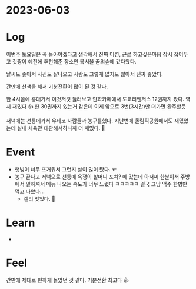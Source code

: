 # 2023-06-03

# Log

이번주 토요일은 꼭 놀아야겠다고 생각해서 진짜 미션, 근로 하고싶은마음 잠시 접어두고 깃짱이 예전에 추천해준 장소인 북서울 꿈의숲에 갔다왔다.

날씨도 좋아서 사진도 잘나오고 사람도 그렇게 많지도 않아서 진짜 좋았다.

간만에 산책을 해서 기분전환이 많이 된 것 같다.

한 4시쯤에 홍대가서 이것저것 둘러보고 만화카페에서 도쿄리벤저스 12권까지 봤다. 역시 재밌다 👍 한 30권까지 있는거 같은데 이제 앞으로 3번(3시간)만 더가면 완주할듯

저녁에는 선릉에가서 우테코 사람들과 농구를했다. 지난번에 올림픽공원에서도 재밌었는데 실내 체육관 대관해서하니까 더 재밌다. 🏀

# Event

- 햇빛이 너무 뜨거워서 그런지 살이 많이 탔다. ㅠ
- 농구 끝나고 저녁으로 선릉에 욕쟁이 할머니 포차? 에 갔는데 아저씨 한분이서 주방에서 일하셔서 메뉴 나오는 속도가 너무 느렸다 ㅋㅋㅋㅋㅋ 결국 그냥 맥주 한병만 먹고 나왔다...
	- 켈리 맛있다. 🍻

# Learn

- 

# Feel

간만에 제대로 편하게 놀았던 것 같다. 기분전환 최고다 👍